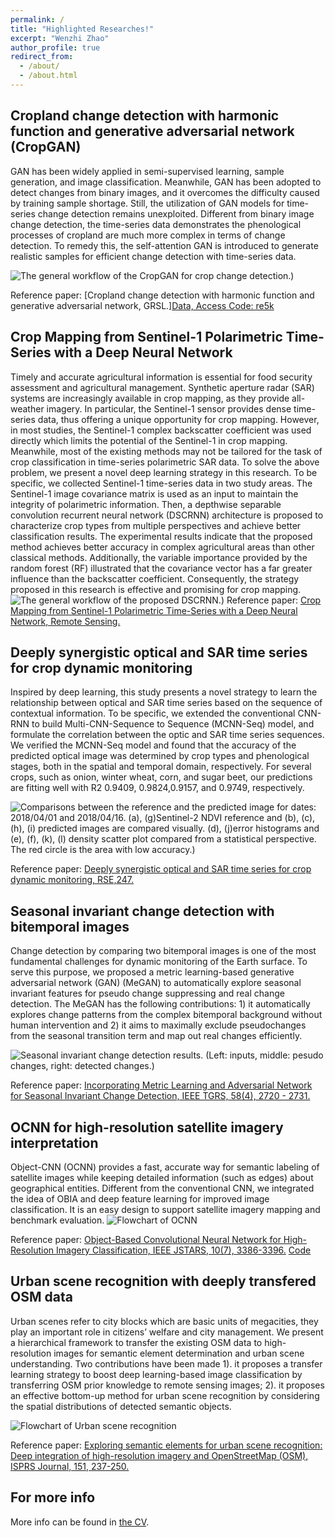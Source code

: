 ```yaml
---
permalink: /
title: "Highlighted Researches!"
excerpt: "Wenzhi Zhao"
author_profile: true
redirect_from: 
  - /about/
  - /about.html
---
```


Cropland change detection with harmonic function and generative adversarial network (CropGAN)
------
GAN has been widely applied in semi-supervised learning, sample generation, and image classification. Meanwhile, GAN has been adopted to detect changes from binary images, and it overcomes the difficulty caused by training sample shortage. Still, the utilization of GAN models for time-series change detection remains unexploited. Different from binary image change detection, the time-series data demonstrates the phenological processes of cropland are much more complex in terms of change detection. To remedy this, the self-attention GAN is introduced to generate realistic samples for efficient change detection with time-series data.


![The general workflow of the CropGAN for crop change detection.)](/images/time_series/cropgan1.png)

Reference paper: [Cropland change detection with harmonic function and generative adversarial network, GRSL.][Data, Access Code: re5k](https://pan.baidu.com/s/19axjQIK2UwKEEVG1I8yVgw)

Crop Mapping from Sentinel-1 Polarimetric Time-Series with a Deep Neural Network
------
Timely and accurate agricultural information is essential for food security assessment and agricultural management. Synthetic aperture radar (SAR) systems are increasingly available in crop mapping, as they provide all-weather imagery. In particular, the Sentinel-1 sensor provides dense time-series data, thus offering a unique opportunity for crop mapping. However, in most studies, the Sentinel-1 complex backscatter coefficient was used directly which limits the potential of the Sentinel-1 in crop mapping. Meanwhile, most of the existing methods may not be tailored for the task of crop classification in time-series polarimetric SAR data. To solve the above problem, we present a novel deep learning strategy in this research. To be specific, we collected Sentinel-1 time-series data in two study areas. The Sentinel-1 image covariance matrix is used as an input to maintain the integrity of polarimetric information. Then, a depthwise separable convolution recurrent neural network (DSCRNN) architecture is proposed to characterize crop types from multiple perspectives and achieve better classification results. The experimental results indicate that the proposed method achieves better accuracy in complex agricultural areas than other classical methods. Additionally, the variable importance provided by the random forest (RF) illustrated that the covariance vector has a far greater influence than the backscatter coefficient. Consequently, the strategy proposed in this research is effective and promising for crop mapping.
![The general workflow of the proposed DSCRNN.)](/images/time_series/2020_RS_qy.png)
Reference paper: [Crop Mapping from Sentinel-1 Polarimetric Time-Series with a Deep Neural Network, Remote Sensing.](https://www.mdpi.com/2072-4292/12/15/2493)

Deeply synergistic optical and SAR time series for crop dynamic monitoring
------
Inspired by deep learning, this study presents a novel strategy to learn the relationship between optical and SAR time series based on the sequence of contextual information. To be specific, we extended the conventional CNN-RNN to build Multi-CNN-Sequence to Sequence (MCNN-Seq) model, and formulate the correlation between the optic and SAR time series sequences. We verified the MCNN-Seq model and found that the accuracy of the predicted optical image was determined by crop types and phenological stages, both in the spatial and temporal domain, respectively. For several crops, such as onion, winter wheat, corn, and sugar beet, our predictions are fitting well with R2 0.9409, 0.9824,0.9157, and 0.9749, respectively.

![Comparisons between the reference and the predicted image for dates: 2018/04/01 and 2018/04/16. (a), (g)Sentinel-2 NDVI reference and (b), (c), (h), (i) predicted images are compared visually. (d), (j)error histograms and (e), (f), (k), (l) density scatter plot compared from a statistical perspective. The red circle is the area with low accuracy.)](/images/data_fusion/sar_optical_time_series.png)

Reference paper: [Deeply synergistic optical and SAR time series for crop dynamic monitoring, RSE,247.](https://www.sciencedirect.com/science/article/pii/S0034425720303229)

Seasonal invariant change detection with bitemporal images
------
Change detection by comparing two bitemporal images is one of the most fundamental challenges for dynamic monitoring of the Earth surface. To serve this purpose, we proposed a metric learning-based generative adversarial network (GAN) (MeGAN) to automatically explore seasonal invariant features for pseudo change suppressing and real change detection. The MeGAN has the following contributions: 1) it automatically explores change patterns from the complex bitemporal background without human intervention and 2) it aims to maximally exclude pseudochanges from the seasonal transition term and map out real changes efficiently.

![Seasonal invariant change detection results. (Left: inputs, middle: pesudo changes, right: detected changes.)](/images/MeGAN.gif)

Reference paper: [Incorporating Metric Learning and Adversarial Network for Seasonal Invariant Change Detection, IEEE TGRS, 58(4), 2720 - 2731.](https://ieeexplore.ieee.org/document/8937747)

OCNN for high-resolution satellite imagery interpretation
------
Object-CNN (OCNN) provides a fast, accurate way for semantic labeling of satellite images while keeping detailed information (such as edges) about geographical entities. Different from the conventional CNN, we integrated the idea of OBIA and deep feature learning for improved image classification. It is an easy design to support satellite imagery mapping and benchmark evaluation.
![Flowchart of OCNN](/images/ocnn.gif)

Reference paper: [Object-Based Convolutional Neural Network for High-Resolution Imagery Classification, IEEE JSTARS, 10(7), 3386-3396.](https://ieeexplore.ieee.org/document/7890382) [Code](https://github.com/kdxiaozhi/OCNN)

Urban scene recognition with deeply transfered OSM data
------
Urban scenes refer to city blocks which are basic units of megacities, they play an important role in citizens’ welfare and city management. We present a hierarchical framework to transfer the existing OSM data to high-resolution images for semantic element determination and urban scene understanding. Two contributions have been made 1). it proposes a transfer learning strategy to boost deep learning-based image classification by transferring OSM prior knowledge to remote sensing images; 2). it proposes an effective bottom-up method for urban scene recognition by considering the spatial distributions of detected semantic objects. 

![Flowchart of Urban scene recognition](/images/urban.png)

Reference paper: [Exploring semantic elements for urban scene recognition: Deep integration of high-resolution imagery and OpenStreetMap (OSM), ISPRS Journal, 151, 237-250.](https://www.sciencedirect.com/science/article/pii/S0924271619300887)



For more info
------
More info can be found in [the CV](https://kdxiaozhi.github.io/cv/). 
